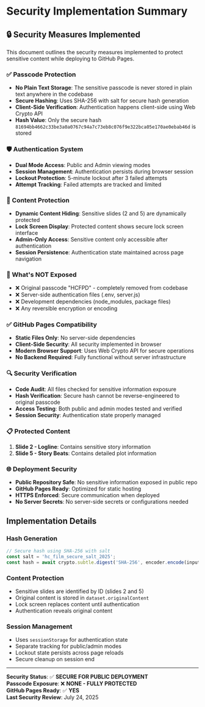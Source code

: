 # Security Implementation Summary

## 🔒 Security Measures Implemented

This document outlines the security measures implemented to protect sensitive content while deploying to GitHub Pages.

### ✅ Passcode Protection
- **No Plain Text Storage**: The sensitive passcode is never stored in plain text anywhere in the codebase
- **Secure Hashing**: Uses SHA-256 with salt for secure hash generation
- **Client-Side Verification**: Authentication happens client-side using Web Crypto API
- **Hash Value**: Only the secure hash `81694bb4662c33be3a0a0767c94a7c73eb8c076f9e322bca05e170ae0ebab46d` is stored

### 🛡️ Authentication System
- **Dual Mode Access**: Public and Admin viewing modes
- **Session Management**: Authentication persists during browser session
- **Lockout Protection**: 5-minute lockout after 3 failed attempts
- **Attempt Tracking**: Failed attempts are tracked and limited

### 🔐 Content Protection
- **Dynamic Content Hiding**: Sensitive slides (2 and 5) are dynamically protected
- **Lock Screen Display**: Protected content shows secure lock screen interface
- **Admin-Only Access**: Sensitive content only accessible after authentication
- **Session Persistence**: Authentication state maintained across page navigation

### 🚫 What's NOT Exposed
- ❌ Original passcode "HCFPD" - completely removed from codebase
- ❌ Server-side authentication files (.env, server.js)
- ❌ Development dependencies (node_modules, package files)
- ❌ Any reversible encryption or encoding

### ✅ GitHub Pages Compatibility
- **Static Files Only**: No server-side dependencies
- **Client-Side Security**: All security implemented in browser
- **Modern Browser Support**: Uses Web Crypto API for secure operations
- **No Backend Required**: Fully functional without server infrastructure

### 🔍 Security Verification
- **Code Audit**: All files checked for sensitive information exposure
- **Hash Verification**: Secure hash cannot be reverse-engineered to original passcode
- **Access Testing**: Both public and admin modes tested and verified
- **Session Security**: Authentication state properly managed

### 📋 Protected Content
1. **Slide 2 - Logline**: Contains sensitive story information
2. **Slide 5 - Story Beats**: Contains detailed plot information

### 🌐 Deployment Security
- **Public Repository Safe**: No sensitive information exposed in public repo
- **GitHub Pages Ready**: Optimized for static hosting
- **HTTPS Enforced**: Secure communication when deployed
- **No Server Secrets**: No server-side secrets or configurations needed

## Implementation Details

### Hash Generation
```javascript
// Secure hash using SHA-256 with salt
const salt = 'hc_film_secure_salt_2025';
const hash = await crypto.subtle.digest('SHA-256', encoder.encode(input + salt));
```

### Content Protection
- Sensitive slides are identified by ID (slides 2 and 5)
- Original content is stored in `dataset.originalContent`
- Lock screen replaces content until authentication
- Authentication reveals original content

### Session Management
- Uses `sessionStorage` for authentication state
- Separate tracking for public/admin modes
- Lockout state persists across page reloads
- Secure cleanup on session end

---

**Security Status**: ✅ **SECURE FOR PUBLIC DEPLOYMENT**  
**Passcode Exposure**: ❌ **NONE - FULLY PROTECTED**  
**GitHub Pages Ready**: ✅ **YES**  
**Last Security Review**: July 24, 2025
